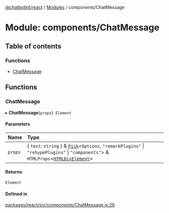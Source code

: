 [@chatbotkit/react](../README.md) / [Modules](../modules.md) / components/ChatMessage

# Module: components/ChatMessage

## Table of contents

### Functions

- [ChatMessage](components_ChatMessage.md#chatmessage)

## Functions

### ChatMessage

▸ **ChatMessage**(`props`): `Element`

#### Parameters

| Name | Type |
| :------ | :------ |
| `props` | \{ `text`: `string`  } & [`Pick`]( https://www.typescriptlang.org/docs/handbook/utility-types.html#picktype-keys )\<`Options`, ``"remarkPlugins"`` \| ``"rehypePlugins"`` \| ``"components"``\> & `HTMLProps`\<[`HTMLDivElement`]( https://developer.mozilla.org/docs/Web/API/HTMLDivElement )\> |

#### Returns

`Element`

#### Defined in

[packages/react/src/components/ChatMessage.js:29](https://github.com/chatbotkit/node-sdk/blob/main/packages/react/src/components/ChatMessage.js#L29)

